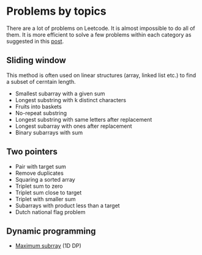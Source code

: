 # Problems by topics

There are a lot of problems on Leetcode. It is almost impossible to
do all of them. It is more efficient to solve a few problems
within each category as suggested in this [post](https://zhuanlan.zhihu.com/p/104983442).

## Sliding window

This method is often used on linear structures (array, linked list etc.) to find a subset of cerntain length. 
- Smallest subarray with a given sum
- Longest substring with k distinct characters
- Fruits into baskets
- No-repeat substring
- Longest substring with same letters after replacement
- Longest subarray with ones after replacement
- Binary subarrays with sum

## Two pointers

- Pair with target sum
- Remove duplicates
- Squaring a sorted array
- Triplet sum to zero
- Triplet sum close to target
- Triplet with smaller sum
- Subarrays with product less than a target
- Dutch national flag problem

## Dynamic programming

- [Maximum subrray](maximum-subarray.md) (1D DP)

